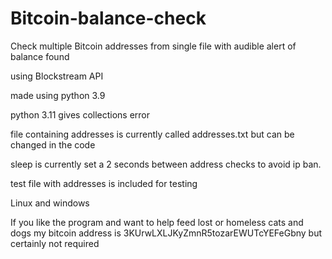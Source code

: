 # Bitcoin-balance-check
Check multiple Bitcoin addresses from single file with audible alert of balance found<p>
using Blockstream API<p>
made using python 3.9<p>
python 3.11 gives collections error<p>
file containing addresses is currently called addresses.txt but can be changed in the code <p>
sleep is currently set a 2 seconds between address checks to avoid ip ban.<p>
test file with addresses is included for testing<p>
Linux and windows<p>
If you like the program and want to help feed lost or homeless cats and dogs my bitcoin address is 3KUrwLXLJKyZmnR5tozarEWUTcYEFeGbny but certainly not required
